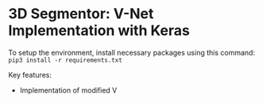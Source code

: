 # 3D Segmentor: V-Net Implementation with Keras

To setup the environment, install necessary packages using this command:
```pip3 install -r requirements.txt```

Key features:
- Implementation of modified V